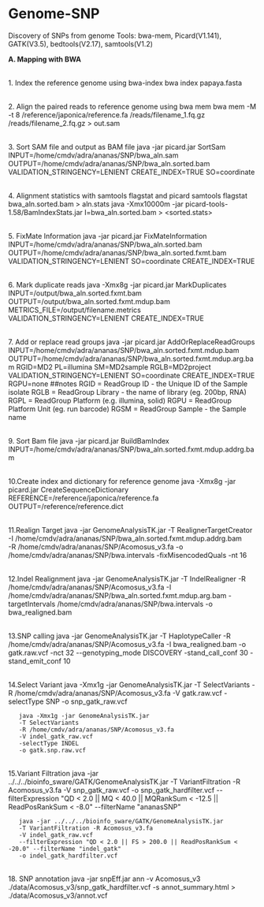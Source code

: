 # Genome-SNP
Discovery of SNPs from genome
Tools: bwa-mem, Picard(V1.141), GATK(V3.5), bedtools(V2.17), samtools(V1.2)

**A. Mapping with BWA**

<br>1. Index the reference genome using bwa-index
       bwa index papaya.fasta

<br>2. Align the paired reads to reference genome using bwa mem
       bwa mem -M -t 8 /reference/japonica/reference.fa /reads/filename_1.fq.gz /reads/filename_2.fq.gz 
       > out.sam

<br>3. Sort SAM file and output as BAM file
       java -jar picard.jar SortSam INPUT=/home/cmdv/adra/ananas/SNP/bwa_aln.sam 
      OUTPUT=/home/cmdv/adra/ananas/SNP/bwa_aln.sorted.bam 
      VALIDATION_STRINGENCY=LENIENT 
      CREATE_INDEX=TRUE
      SO=coordinate 

<br>4. Alignment statistics with samtools flagstat and picard
       samtools flagstat bwa_aln.sorted.bam > aln.stats
       java -Xmx10000m -jar picard-tools-1.58/BamIndexStats.jar I=bwa_aln.sorted.bam > <sorted.stats>

<br>5. FixMate Information
       java -jar picard.jar FixMateInformation 
       INPUT=/home/cmdv/adra/ananas/SNP/bwa_aln.sorted.bam 
       OUTPUT=/home/cmdv/adra/ananas/SNP/bwa_aln.sorted.fxmt.bam 
       VALIDATION_STRINGENCY=LENIENT 
       SO=coordinate 
       CREATE_INDEX=TRUE


<br>6. Mark duplicate reads
       java -Xmx8g -jar picard.jar MarkDuplicates 
       INPUT=/output/bwa_aln.sorted.fxmt.bam 
       OUTPUT=/output/bwa_aln.sorted.fxmt.mdup.bam 
       METRICS_FILE=/output/filename.metrics 
       VALIDATION_STRINGENCY=LENIENT CREATE_INDEX=TRUE


<br>7. Add or replace read groups
       java -jar picard.jar AddOrReplaceReadGroups 
       INPUT=/home/cmdv/adra/ananas/SNP/bwa_aln.sorted.fxmt.mdup.bam 
       OUTPUT=/home/cmdv/adra/ananas/SNP/bwa_aln.sorted.fxmt.mdup.arg.bam 
       RGID=MD2 
       PL=illumina 
       SM=MD2sample 
       RGLB=MD2project 
       VALIDATION_STRINGENCY=LENIENT 
       SO=coordinate 
       CREATE_INDEX=TRUE 
       RGPU=none
       ##notes RGID = ReadGroup ID - the Unique ID of the Sample isolate
               RGLB = ReadGroup Library - the name of library (eg. 200bp, RNA)
               RGPL = ReadGroup Platform (e.g. illumina, solid)
               RGPU = ReadGroup Platform Unit (eg. run barcode)
               RGSM = ReadGroup Sample - the Sample name
       
<br>9. Sort Bam file
       java -jar picard.jar BuildBamIndex INPUT=/home/cmdv/adra/ananas/SNP/bwa_aln.sorted.fxmt.mdup.addrg.bam
       
<br>10.Create index and dictionary for reference genome
       java -Xmx8g -jar picard.jar CreateSequenceDictionary 
       REFERENCE=/reference/japonica/reference.fa 
       OUTPUT=/reference/reference.dict

<br>11.Realign Target
      java -jar GenomeAnalysisTK.jar -T RealignerTargetCreator 
      -I /home/cmdv/adra/ananas/SNP/bwa_aln.sorted.fxmt.mdup.addrg.bam  
      -R /home/cmdv/adra/ananas/SNP/Acomosus_v3.fa 
      -o /home/cmdv/adra/ananas/SNP/bwa.intervals
      -fixMisencodedQuals 
      -nt 16

<br>12.Indel Realignment
       java -jar GenomeAnalysisTK.jar -T IndelRealigner 
       -R /home/cmdv/adra/ananas/SNP/Acomosus_v3.fa 
       -I /home/cmdv/adra/ananas/SNP/bwa_aln.sorted.fxmt.mdup.arg.bam 
       -targetIntervals /home/cmdv/adra/ananas/SNP/bwa.intervals 
       -o bwa_realigned.bam

<br>13.SNP calling
       java -jar GenomeAnalysisTK.jar
       -T HaplotypeCaller -R /home/cmdv/adra/ananas/SNP/Acomosus_v3.fa 
       -I bwa_realigned.bam
       -o gatk.raw.vcf
       -nct 32
       --genotyping_mode DISCOVERY
       -stand_call_conf 30
       -stand_emit_conf 10
       
<br>14.Select Variant
       java -Xmx1g -jar GenomeAnalysisTK.jar
       -T SelectVariants
       -R /home/cmdv/adra/ananas/SNP/Acomosus_v3.fa 
       -V gatk.raw.vcf
       -selectType SNP
       -o snp_gatk_raw.vcf
       
       java -Xmx1g -jar GenomeAnalysisTK.jar
       -T SelectVariants
       -R /home/cmdv/adra/ananas/SNP/Acomosus_v3.fa 
       -V indel_gatk_raw.vcf 
       -selectType INDEL
       -o gatk.snp.raw.vcf


<br>15.Variant Filtration
       java -jar ../../../bioinfo_sware/GATK/GenomeAnalysisTK.jar 
       -T VariantFiltration -R Acomosus_v3.fa 
       -V snp_gatk_raw.vcf -o snp_gatk_hardfilter.vcf
       --filterExpression "QD < 2.0 || MQ < 40.0 || MQRankSum < -12.5 || ReadPosRankSum < -8.0"
       --filterName "ananasSNP"

       java -jar ../../../bioinfo_sware/GATK/GenomeAnalysisTK.jar 
       -T VariantFiltration -R Acomosus_v3.fa 
       -V indel_gatk_raw.vcf 
       --filterExpression "QD < 2.0 || FS > 200.0 || ReadPosRankSum < -20.0" --filterName "indel_gatk" 
       -o indel_gatk_hardfilter.vcf


<br>18. SNP annotation
        java -jar snpEff.jar ann -v Acomosus_v3 ./data/Acomosus_v3/snp_gatk_hardfilter.vcf 
        -s annot_summary.html >  ./data/Acomosus_v3/annot.vcf

